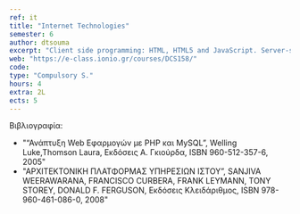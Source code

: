 ```yaml
---
ref: it
title: "Internet Technologies"
semester: 6
author: dtsouma
excerpt: "Client side programming: HTML, HTML5 and JavaScript. Server-side programming: Web Servers, structure and operation. The PHP scripting language. Internet Databases: MySQL, connection to the Apache web server via PHP/Python. Web Services – SOAP communication protocol. Metadata over the Internet: XML and JSON. Cloud Computing,  Software-as-a-Service (SaaS). Google AppEngine. Attacks and Security in the WWW. Web 2.0, 3.0."
web: "https://e-class.ionio.gr/courses/DCS158/"
code: 
type: "Compulsory S."
hours: 4
extra: 2L
ects: 5
---
```



Βιβλιογραφία: 
  - "“Ανάπτυξη Web Εφαρμογών με PHP και MySQL”, Welling Luke,Thomson Laura, Εκδόσεις Α. Γκιούρδα, ISBN 960-512-357-6, 2005"
  - "ΑΡΧΙΤΕΚΤΟΝΙΚΗ ΠΛΑΤΦΟΡΜΑΣ ΥΠΗΡΕΣΙΩΝ ΙΣΤΟΥ”, SANJIVA WEERAWARANA, FRANCISCO CURBERA, FRANK LEYMANN, TONY STOREY, DONALD F. FERGUSON, Εκδόσεις Κλειδάριθμος, ISBN 978-960-461-086-0, 2008"


